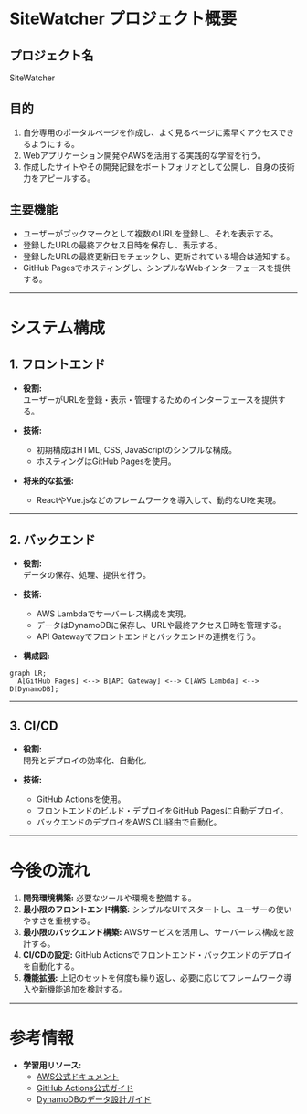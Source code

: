 # **SiteWatcher プロジェクト概要**

## **プロジェクト名**
SiteWatcher

## **目的**
1. 自分専用のポータルページを作成し、よく見るページに素早くアクセスできるようにする。
2. Webアプリケーション開発やAWSを活用する実践的な学習を行う。
3. 作成したサイトやその開発記録をポートフォリオとして公開し、自身の技術力をアピールする。

## **主要機能**
- ユーザーがブックマークとして複数のURLを登録し、それを表示する。
- 登録したURLの最終アクセス日時を保存し、表示する。
- 登録したURLの最終更新日をチェックし、更新されている場合は通知する。
- GitHub Pagesでホスティングし、シンプルなWebインターフェースを提供する。

---

# **システム構成**

## **1. フロントエンド**
- **役割:**  
  ユーザーがURLを登録・表示・管理するためのインターフェースを提供する。

- **技術:**  
  - 初期構成はHTML, CSS, JavaScriptのシンプルな構成。
  - ホスティングはGitHub Pagesを使用。

- **将来的な拡張:**  
  - ReactやVue.jsなどのフレームワークを導入して、動的なUIを実現。

---

## **2. バックエンド**
- **役割:**  
  データの保存、処理、提供を行う。

- **技術:**  
  - AWS Lambdaでサーバーレス構成を実現。
  - データはDynamoDBに保存し、URLや最終アクセス日時を管理する。
  - API Gatewayでフロントエンドとバックエンドの連携を行う。

- **構成図:**  
```mermaid
graph LR;
  A[GitHub Pages] <--> B[API Gateway] <--> C[AWS Lambda] <--> D[DynamoDB];
```

---

## **3. CI/CD**
- **役割:**  
  開発とデプロイの効率化、自動化。

- **技術:**  
  - GitHub Actionsを使用。
  - フロントエンドのビルド・デプロイをGitHub Pagesに自動デプロイ。
  - バックエンドのデプロイをAWS CLI経由で自動化。

---

# **今後の流れ**
1. **開発環境構築:** 必要なツールや環境を整備する。
2. **最小限のフロントエンド構築:** シンプルなUIでスタートし、ユーザーの使いやすさを重視する。
3. **最小限のバックエンド構築:** AWSサービスを活用し、サーバーレス構成を設計する。
4. **CI/CDの設定:** GitHub Actionsでフロントエンド・バックエンドのデプロイを自動化する。
5. **機能拡張:** 上記のセットを何度も繰り返し、必要に応じてフレームワーク導入や新機能追加を検討する。

---

# **参考情報**
- **学習用リソース:**  
  - [AWS公式ドキュメント](https://aws.amazon.com/documentation/)  
  - [GitHub Actions公式ガイド](https://docs.github.com/en/actions)  
  - [DynamoDBのデータ設計ガイド](https://docs.aws.amazon.com/amazondynamodb/latest/developerguide/best-practices.html)


